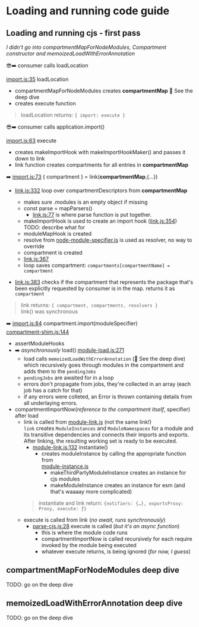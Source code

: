 # Loading and running code guide

## Loading and running cjs - first pass

*I didn't go into compartmentMapForNodeModules, Compartment constructor and memoizedLoadWithErrorAnnotation*

😎➡️ consumer calls loadLocation

[import.js:35](https://github.com/endojs/endo/blob/7b2b7206d8ed5f6cb0a0abe0026c5426f9cc8651/packages/compartment-mapper/src/import.js#L35) loadLocation  
  - compartmentMapForNodeModules creates **compartmentMap**  🤔 See the deep dive  
  - creates execute function  

> loadLocation returns: `{ import: execute }` 

😎➡️ consumer calls application.import()

[import.js:63](https://github.com/endojs/endo/blob/7b2b7206d8ed5f6cb0a0abe0026c5426f9cc8651/packages/compartment-mapper/src/import.js#L63) execute  
  - creates makeImportHook with makeImportHookMaker() and passes it down to link  
  - link function creates compartments for all entries in **compartmentMap**  

➡️ [import.js:73](https://github.com/endojs/endo/blob/7b2b7206d8ed5f6cb0a0abe0026c5426f9cc8651/packages/compartment-mapper/src/import.js#L73) { compartment } = link(**compartmentMap**,{…})  
  - [link.js:332](https://github.com/endojs/endo/blob/7b2b7206d8ed5f6cb0a0abe0026c5426f9cc8651/packages/compartment-mapper/src/link.js#L332) loop over compartmentDescriptors from **compartmentMap**  
    - makes sure .modules is an empty object if missing  
    - const parse = mapParsers()  
      - [link.js:77](https://github.com/endojs/endo/blob/7b2b7206d8ed5f6cb0a0abe0026c5426f9cc8651/packages/compartment-mapper/src/link.js#L77) is where parse function is put together. 
    - makeImportHook is used to create an import hook ([link.js:354](https://github.com/endojs/endo/blob/7b2b7206d8ed5f6cb0a0abe0026c5426f9cc8651/packages/compartment-mapper/src/link.js#L354)) TODO: describe what for
    - moduleMapHook is created
    - resolve from [node-module-specifier.js](https://github.com/endojs/endo/blob/7b2b7206d8ed5f6cb0a0abe0026c5426f9cc8651/packages/compartment-mapper/src/node-module-specifier.js) is used as resolver, no way to override
    - compartment is created
    - [link.js:367](https://github.com/endojs/endo/blob/7b2b7206d8ed5f6cb0a0abe0026c5426f9cc8651/packages/compartment-mapper/src/link.js#L367) 
    - loop saves compartment: `compartments[compartmentName] = compartment`

  - [link.js:383](https://github.com/endojs/endo/blob/7b2b7206d8ed5f6cb0a0abe0026c5426f9cc8651/packages/compartment-mapper/src/link.js#L383) checks if the compartment that represents the package that's been explicitly requested by consumer is in the map. returns it as `compartment`

> link returns: `{ compartment, compartments, resolvers }`  
link() was synchronous 

➡️ [import.js:84](https://github.com/endojs/endo/blob/7b2b7206d8ed5f6cb0a0abe0026c5426f9cc8651/packages/compartment-mapper/src/import.js#L84) compartment.import(moduleSpecifier)   
[compartment-shim.js:144](https://github.com/endojs/endo/blob/7b2b7206d8ed5f6cb0a0abe0026c5426f9cc8651/packages/ses/src/compartment-shim.js#L144)  
  - assertModuleHooks
  - ➡️ *asynchronously* load() [module-load.js:271](https://github.com/endojs/endo/blob/7b2b7206d8ed5f6cb0a0abe0026c5426f9cc8651/packages/ses/src/module-load.js#L271)
    - load calls `memoizedLoadWithErrorAnnotation` (🤔 See the deep dive) which recursively goes through modules in the compartment and adds them to the `pendingJobs`
    - `pendingJobs` are awaited for in a loop
    - errors don't propagate from jobs, they're collected in an array (each job has a catch for that)
    - if any errors were colleted, an Error is thrown containing details from all underlaying errors.
  - compartmentImportNow(*reference to the compartment itself*, specifier) after load
    - link is called from [module-link.js](https://github.com/endojs/endo/blob/7b2b7206d8ed5f6cb0a0abe0026c5426f9cc8651/packages/ses/src/module-link.js#L37) (not the same link!)  
     `link` creates `ModuleInstances` and `ModuleNamespaces` for a module and its
     transitive dependencies and connects their imports and exports.
     After linking, the resulting working set is ready to be executed.
      - [module-link.js:132](https://github.com/endojs/endo/blob/7b2b7206d8ed5f6cb0a0abe0026c5426f9cc8651/packages/ses/src/module-link.js#L132) instantiate()
        - creates moduleInstance by calling the appropriate function from  
        [module-instance.js](https://github.com/endojs/endo/blob/7b2b7206d8ed5f6cb0a0abe0026c5426f9cc8651/packages/ses/src/module-instance.js)  
          - makeThirdPartyModuleInstance creates an instance for cjs modules
          - makeModuleInstance creates an instance for esm (and that's waaaay more complicated)
      > instantiate and link return: `{notifiers: {…}, exportsProxy: Proxy, execute: ƒ}`
    - execute is called from link (*no await, runs synchronously*)
      - [parse-cjs.js:28](https://github.com/endojs/endo/blob/7b2b7206d8ed5f6cb0a0abe0026c5426f9cc8651/packages/compartment-mapper/src/parse-cjs.js#L28) execute is called (*but it's an async function*)
        - this is where the module code runs  
        - compartmentImportNow is called recursively for each require invoked by the module being executed
        - whatever execute returns, is being ignored (*for now, I guess*)
        

     
## compartmentMapForNodeModules deep dive

TODO: go on the deep dive

## memoizedLoadWithErrorAnnotation deep dive

TODO: go on the deep dive

